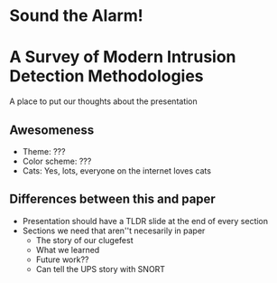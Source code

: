 # Sound the Alarm!
# A Survey of Modern Intrusion Detection Methodologies

A place to put our thoughts about the presentation

Awesomeness
-------------
* Theme: ???
* Color scheme: ???
* Cats: Yes, lots, everyone on the internet loves cats

Differences between this and paper
-----------------------------------
* Presentation should have a TLDR slide at the end of every section
* Sections we need that aren''t necesarily in paper
    * The story of our clugefest
    * What we learned
    * Future work??
    * Can tell the UPS story with SNORT
